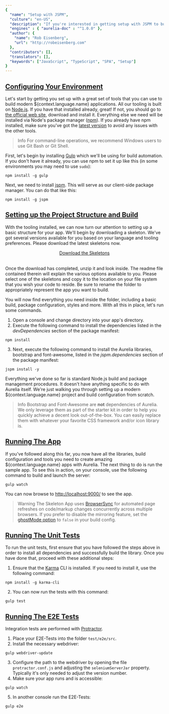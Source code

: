 ```yaml
---
{
  "name": "Setup with JSPM",
  "culture": "en-US",
  "description": "If you're interested in getting setup with JSPM to build projects, this article will take you through setting up both your machine and a production quality starter project.",
  "engines" : { "aurelia-doc" : "^1.0.0" },
  "author": {
  	"name": "Rob Eisenberg",
  	"url": "http://robeisenberg.com"
  },
  "contributors": [],
  "translators": [],
  "keywords": ["JavaScript", "TypeScript", "SPA", "Setup"]
}
---
```

## [Configuring Your Environment](aurelia-doc://section/1/version/1.0.0)

Let's start by getting you set up with a great set of tools that you can use to build modern ${context.language.name} applications. All our tooling is built on [Node.js](http://nodejs.org/). If you have that installed already, great! If not, you should go to [the official web site](http://nodejs.org/), download and install it. Everything else we need will be installed via Node's package manager ([npm](https://docs.npmjs.com/getting-started/what-is-npm)). If you already have npm installed, make sure you've got the [latest version](https://github.com/npm/npm/wiki/Troubleshooting#try-the-latest-stable-version-of-node) to avoid any issues with the other tools.

> Info
> For command-line operations, we recommend Windows users to use Git Bash or Git Shell.

First, let's begin by installing [Gulp](http://gulpjs.com/) which we'll be using for build automation. If you don't have it already, you can use npm to set it up like this (in some environments you may need to use `sudo`):

```Shell
npm install -g gulp
```

Next, we need to install [jspm](http://jspm.io/). This will serve as our client-side package manager. You can do that like this:

```Shell
npm install -g jspm
```

## [Setting up the Project Structure and Build](aurelia-doc://section/2/version/1.0.0)

With the tooling installed, we can now turn our attention to setting up a basic structure for your app. We'll begin by downloading a skeleton. We've got several versions available for you based on your language and tooling preferences. Please download the latest skeletons now.

<div style="text-align: center; margin-bottom: 32px">
  <a class="au-button" href="https://github.com/aurelia/skeleton-navigation/releases/latest" target="_blank">Download the Skeletons</a>
</div>

Once the download has completed, unzip it and look inside. The readme file contained therein will explain the various options available to you. Please select one of the skeletons and copy it to the location on your file system that you wish your code to reside. Be sure to rename the folder to appropriately represent the app you want to build.

You will now find everything you need inside the folder, including a basic build, package configuration, styles and more. With all this in place, let's run some commands.

1. Open a console and change directory into your app's directory.
2. Execute the following command to install the dependencies listed in the _devDependencies_ section of the package manifest:
```Shell
npm install
```
3. Next, execute the following command to install the Aurelia libraries, bootstrap and font-awesome, listed in the _jspm.dependencies_ section of the package manifest:
```Shell
jspm install -y
```
Everything we've done so far is standard Node.js build and package management procedures. It doesn't have anything specific to do with Aurelia itself. We're just walking you through setting up a modern ${context.language.name} project and build configuration from scratch.

> Info
> Bootstrap and Font-Awesome are **not** dependencies of Aurelia. We only leverage them as part of the starter kit in order to help you quickly achieve a decent look out-of-the-box. You can easily replace them with whatever your favorite CSS framework and/or icon library is.

## [Running The App](aurelia-doc://section/3/version/1.0.0)

If you've followed along this far, you now have all the libraries, build configuration and tools you need to create amazing ${context.language.name} apps with Aurelia. The next thing to do is run the sample app. To see this in action, on your console, use the following command to build and launch the server:
```Shell
gulp watch
```
You can now browse to [http://localhost:9000/](http://localhost:9000/) to see the app.

> Warning
> The Skeleton App uses [BrowserSync](http://www.browsersync.io/) for automated page refreshes on code/markup changes concurrently across multiple browsers. If you prefer to disable the mirroring feature, set the [ghostMode option](http://www.browsersync.io/docs/options/#option-ghostMode) to `false` in your build config.

## [Running The Unit Tests](aurelia-doc://section/4/version/1.0.0)

To run the unit tests, first ensure that you have followed the steps above in order to install all dependencies and successfully build the library. Once you have done that, proceed with these additional steps:

1. Ensure that the [Karma](http://karma-runner.github.io/) CLI is installed. If you need to install it, use the following command:
  ```Shell
  npm install -g karma-cli
  ```
2. You can now run the tests with this command:
  ```Shell
  gulp test
  ```

## [Running The E2E Tests](aurelia-doc://section/5/version/1.0.0)

Integration tests are performed with [Protractor](http://angular.github.io/protractor/#/).

1. Place your E2E-Tests into the folder ```test/e2e/src```.
2. Install the necessary webdriver:
  ```Shell
  gulp webdriver-update
  ```
3. Configure the path to the webdriver by opening the file ```protractor.conf.js``` and adjusting the ```seleniumServerJar``` property. Typically it's only needed to adjust the version number.
4. Make sure your app runs and is accessible:
  ```Shell
  gulp watch
  ```
5. In another console run the E2E-Tests:
  ```Shell
  gulp e2e
  ```

